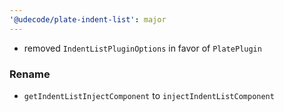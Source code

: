```yaml
---
'@udecode/plate-indent-list': major
---
```


- removed `IndentListPluginOptions` in favor of `PlatePlugin`

### Rename

- `getIndentListInjectComponent` to `injectIndentListComponent`